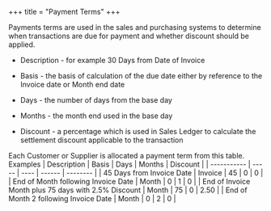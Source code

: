 +++
title = "Payment Terms"
+++

Payments terms are used in the sales and purchasing systems to determine when transactions are due for payment and whether discount should be applied.

* Description - for example 30 Days from Date of Invoice

* Basis - the basis of calculation of the due date either by reference to the Invoice date or Month end date

* Days - the number of days from the base day

* Months - the month end used in the base day

* Discount - a percentage which is used in Sales Ledger to calculate the settlement discount applicable to the transaction

Each Customer or Supplier is allocated a payment term from this table. Examples
 | Description                                          | Basis   | Days | Months | Discount |
 | -----------                                          | -----   | ---- | ------ | -------- |
 | 45 Days from Invoice Date                            | Invoice | 45   | 0      | 0        |
 | End of Month following Invoice Date                  | Month   | 0    | 1      | 0        |
 | End of Invoice Month plus 75 days with 2.5% Discount | Month   | 75   | 0      | 2.50     |
 | End of Month 2 following Invoice Date                | Month   | 0    | 2      | 0        |

